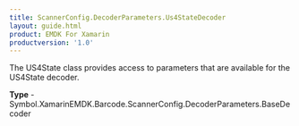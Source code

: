 ```yaml
---
title: ScannerConfig.DecoderParameters.Us4StateDecoder
layout: guide.html
product: EMDK For Xamarin
productversion: '1.0'
---
```

The US4State class provides access to parameters that are available for the US4State decoder.

**Type** - Symbol.XamarinEMDK.Barcode.ScannerConfig.DecoderParameters.BaseDecoder













